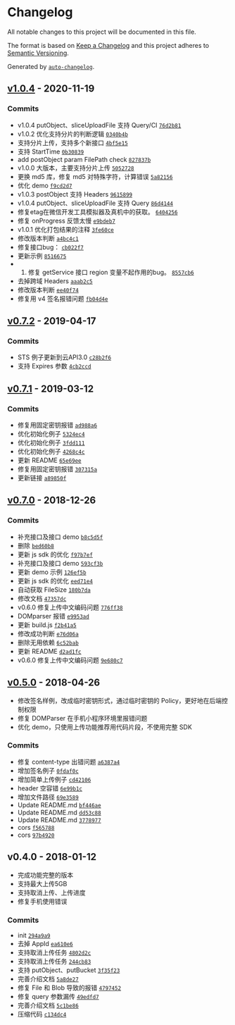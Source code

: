 # Changelog

All notable changes to this project will be documented in this file.

The format is based on [Keep a Changelog](https://keepachangelog.com/en/1.0.0/)
and this project adheres to [Semantic Versioning](https://semver.org/spec/v2.0.0.html).

Generated by [`auto-changelog`](https://github.com/CookPete/auto-changelog).

## [v1.0.4](https://github.com/tencentyun/cos-wx-sdk-v5/compare/v0.7.2...v1.0.4) - 2020-11-19

### Commits

- v1.0.4 putObject、sliceUploadFile 支持 Query/CI [`76d2b81`](https://github.com/tencentyun/cos-wx-sdk-v5/commit/76d2b81cb32757a063544f2abb5fdfea4b8aa734)
- v1.0.2 优化支持分片的判断逻辑 [`0340b4b`](https://github.com/tencentyun/cos-wx-sdk-v5/commit/0340b4b4f2085375a7b6dae03a3cc8bc0e286d43)
- 支持分片上传，支持多个新接口 [`4bf5e15`](https://github.com/tencentyun/cos-wx-sdk-v5/commit/4bf5e15eb75a461dfbff06a5842919c2edf5373b)
- 支持 StartTime [`0b30839`](https://github.com/tencentyun/cos-wx-sdk-v5/commit/0b30839b35ec58b6310d4469567adeefe974a60e)
- add postObject param FilePath check [`827837b`](https://github.com/tencentyun/cos-wx-sdk-v5/commit/827837b1695bce6c73b3992f2a789216a2e1b667)
- v1.0.0 大版本，主要支持分片上传 [`5052728`](https://github.com/tencentyun/cos-wx-sdk-v5/commit/5052728cba42bc4cc5ee7d24dfea16f3d5200042)
- 更换 md5 库，修复 md5 对特殊字符，计算错误 [`5a82156`](https://github.com/tencentyun/cos-wx-sdk-v5/commit/5a8215690c2aca639940582ef79b0adc72287f95)
- 优化 demo [`f9cd2d7`](https://github.com/tencentyun/cos-wx-sdk-v5/commit/f9cd2d7c21efd0b9848476790dcb0ae44d2a826a)
- v1.0.3 postObject 支持 Headers [`9615899`](https://github.com/tencentyun/cos-wx-sdk-v5/commit/961589969bb29bcaf384066db7ac412017932065)
- v1.0.4 putObject、sliceUploadFile 支持 Query [`86d4144`](https://github.com/tencentyun/cos-wx-sdk-v5/commit/86d4144eb54de34e0b774c97784d3807336d5af0)
- 修复etag在微信开发工具模拟器及真机中的获取。 [`6404256`](https://github.com/tencentyun/cos-wx-sdk-v5/commit/640425644c330a3557ef51dee2042ee9bbe554b4)
- 修复 onProgress 反馈太慢 [`e9bdeb7`](https://github.com/tencentyun/cos-wx-sdk-v5/commit/e9bdeb78dbe2cd694953b3846f98f1caf86a4f35)
- v1.0.1 优化打包结果的注释 [`3fe60ce`](https://github.com/tencentyun/cos-wx-sdk-v5/commit/3fe60ce22cda0fa0b9ce097a27401027a33c5fb9)
- 修改版本判断 [`a4bc4c1`](https://github.com/tencentyun/cos-wx-sdk-v5/commit/a4bc4c1521a2a11f40c4a12880309d4fb0045efa)
- 修复接口bug： [`cb022f7`](https://github.com/tencentyun/cos-wx-sdk-v5/commit/cb022f7213046f06d994f7ac7f4445b206fe6148)
- 更新示例 [`8516675`](https://github.com/tencentyun/cos-wx-sdk-v5/commit/851667587953de86ca911e1f58a4e07b45359395)
- 1. 修复 getService 接口 region 变量不起作用的bug。 [`8557cb6`](https://github.com/tencentyun/cos-wx-sdk-v5/commit/8557cb62c5584d7edbbd8055a10fe50c61ceabdc)
- 去掉跨域 Headers [`aaab2c5`](https://github.com/tencentyun/cos-wx-sdk-v5/commit/aaab2c50b1ec7055191c7c7d061575cf85c32bfd)
- 修改版本判断 [`ee40f74`](https://github.com/tencentyun/cos-wx-sdk-v5/commit/ee40f74e1946941c7e226711c677b9486ce8425f)
- 修复用 v4 签名报错问题 [`fb04d4e`](https://github.com/tencentyun/cos-wx-sdk-v5/commit/fb04d4e22031fc2781280bb17697d1b2154ce105)

## [v0.7.2](https://github.com/tencentyun/cos-wx-sdk-v5/compare/v0.7.1...v0.7.2) - 2019-04-17

### Commits

- STS 例子更新到云API3.0 [`c28b2f6`](https://github.com/tencentyun/cos-wx-sdk-v5/commit/c28b2f6c0c6a369366d1306462bd523866e5f684)
- 支持 Expires 参数 [`4cb2ccd`](https://github.com/tencentyun/cos-wx-sdk-v5/commit/4cb2ccdf4cc41147628c6caf65d8a9cffd063255)

## [v0.7.1](https://github.com/tencentyun/cos-wx-sdk-v5/compare/v0.7.0...v0.7.1) - 2019-03-12

### Commits

- 修复用固定密钥报错 [`ad988a6`](https://github.com/tencentyun/cos-wx-sdk-v5/commit/ad988a663c29445b7c906d08f83f1509bcd11b41)
- 优化初始化例子 [`5324ec4`](https://github.com/tencentyun/cos-wx-sdk-v5/commit/5324ec4e17f711a5c0034fef1392e4a274faf0d9)
- 优化初始化例子 [`3fdd111`](https://github.com/tencentyun/cos-wx-sdk-v5/commit/3fdd111aee2e617cf57fa1f15ce7e799a95ec8e6)
- 优化初始化例子 [`4268c4c`](https://github.com/tencentyun/cos-wx-sdk-v5/commit/4268c4c1b6ad38c953f1364e16f359c7a58120ff)
- 更新 README [`65e69ee`](https://github.com/tencentyun/cos-wx-sdk-v5/commit/65e69ee58c6d51ed8f9e472eb703dd6447ba9167)
- 修复用固定密钥报错 [`307315a`](https://github.com/tencentyun/cos-wx-sdk-v5/commit/307315a9527ecc4bc06e7deb85efcfafe729512e)
- 更新链接 [`a89850f`](https://github.com/tencentyun/cos-wx-sdk-v5/commit/a89850f49c55738abbcf1677b4597b29c71c2947)

## [v0.7.0](https://github.com/tencentyun/cos-wx-sdk-v5/compare/v0.5.0...v0.7.0) - 2018-12-26

### Commits

- 补充接口及接口 demo [`b8c5d5f`](https://github.com/tencentyun/cos-wx-sdk-v5/commit/b8c5d5f62f50ef5fa80b485460064eeaf5335458)
- 删除 [`bed60b8`](https://github.com/tencentyun/cos-wx-sdk-v5/commit/bed60b87d87ef066e8d3617a4aa482c7a206953e)
- 更新 js sdk 的优化 [`f97b7ef`](https://github.com/tencentyun/cos-wx-sdk-v5/commit/f97b7ef58e3153b053136bfaf95cb94989a5d05f)
- 补充接口及接口 demo [`593cf3b`](https://github.com/tencentyun/cos-wx-sdk-v5/commit/593cf3b5562e4fa3d900101845cbbf678f764d01)
- 更新 demo 示例 [`126ef5b`](https://github.com/tencentyun/cos-wx-sdk-v5/commit/126ef5b9b163b69dc788df422c2e34a2e44bdd5a)
- 更新 js sdk 的优化 [`eed71e4`](https://github.com/tencentyun/cos-wx-sdk-v5/commit/eed71e491b5d90f8356264ecb5ccff8b10d83b3f)
- 自动获取 FileSize [`180b7da`](https://github.com/tencentyun/cos-wx-sdk-v5/commit/180b7dacb062cda87e25d75c038379a94d2dd6fc)
- 修改文档 [`47357dc`](https://github.com/tencentyun/cos-wx-sdk-v5/commit/47357dc26619698b2c1b1ae38b080ba372b9a833)
- v0.6.0 修复上传中文编码问题 [`776ff38`](https://github.com/tencentyun/cos-wx-sdk-v5/commit/776ff38df8fb28880205a1c79e11cd9034e660e2)
- DOMparser 报错 [`e9953ad`](https://github.com/tencentyun/cos-wx-sdk-v5/commit/e9953ad496a66bb6156830284abff921ef3876f6)
- 更新 build.js [`f2b41a5`](https://github.com/tencentyun/cos-wx-sdk-v5/commit/f2b41a581a0afacfb612b83e1be6b3fb81430f96)
- 修改成功判断 [`e76d06a`](https://github.com/tencentyun/cos-wx-sdk-v5/commit/e76d06a4037847dac67680695054994eea902d0d)
- 删除无用依赖 [`6c52bab`](https://github.com/tencentyun/cos-wx-sdk-v5/commit/6c52bab719773eee3a288cc15e7c149fefa7759c)
- 更新 README [`d2ad1fc`](https://github.com/tencentyun/cos-wx-sdk-v5/commit/d2ad1fc4e1afc25748a1653c3a54626b72f9a6ad)
- v0.6.0 修复上传中文编码问题 [`9e680c7`](https://github.com/tencentyun/cos-wx-sdk-v5/commit/9e680c735e69068e0fe59bd23cf8ec3889f90254)

## [v0.5.0](https://github.com/tencentyun/cos-wx-sdk-v5/compare/v0.4.0...v0.5.0) - 2018-04-26

* 修改签名样例，改成临时密钥形式，通过临时密钥的 Policy，更好地在后端控制权限
* 修复 DOMParser 在手机小程序环境里报错问题
* 优化 demo，只使用上传功能推荐用代码片段，不使用完整 SDK

### Commits

- 修复 content-type 出错问题 [`a6387a4`](https://github.com/tencentyun/cos-wx-sdk-v5/commit/a6387a429bc94ed150c9ae09b4b9dd9c890e4c78)
- 增加签名例子 [`0fdaf0c`](https://github.com/tencentyun/cos-wx-sdk-v5/commit/0fdaf0cd8a4d95b5c471f6cef9ae6375f46f5728)
- 增加简单上传例子 [`cd42106`](https://github.com/tencentyun/cos-wx-sdk-v5/commit/cd42106ed7193a9895546afca3ae9b8f0e48419e)
- header 空容错 [`6e99b1c`](https://github.com/tencentyun/cos-wx-sdk-v5/commit/6e99b1c6ca2a01653fb2ff6be5092885bccee350)
- 增加文件路径 [`69e3589`](https://github.com/tencentyun/cos-wx-sdk-v5/commit/69e3589bdfa7a27f987a074973e7c917fe37182c)
- Update README.md [`bf446ae`](https://github.com/tencentyun/cos-wx-sdk-v5/commit/bf446ae5e4e1958bc9c1fe670e65f597ee4b5c71)
- Update README.md [`dd53c88`](https://github.com/tencentyun/cos-wx-sdk-v5/commit/dd53c8858005091789ab50e2e5f599c38a2fd7ee)
- Update README.md [`3778977`](https://github.com/tencentyun/cos-wx-sdk-v5/commit/3778977ebddcf52968b3b762eb2b7ce8a1e68967)
- cors [`f565788`](https://github.com/tencentyun/cos-wx-sdk-v5/commit/f56578821d5229223a5ac6aac463c9808af9ca88)
- cors [`97b4920`](https://github.com/tencentyun/cos-wx-sdk-v5/commit/97b49202392a778258cc125e60efb3e6a4139043)

## v0.4.0 - 2018-01-12

* 完成功能完整的版本
* 支持最大上传5GB
* 支持取消上传、上传进度
* 修复手机使用错误

### Commits

- init [`294a9a9`](https://github.com/tencentyun/cos-wx-sdk-v5/commit/294a9a9298d330e9f56da5480643a2137703007d)
- 去掉 AppId [`ea610e6`](https://github.com/tencentyun/cos-wx-sdk-v5/commit/ea610e698673cfb0a8d281e0d789bfee441fa641)
- 支持取消上传任务 [`4802d2c`](https://github.com/tencentyun/cos-wx-sdk-v5/commit/4802d2cbb8566f26728815d3c948e043ce1d9626)
- 支持取消上传任务 [`244cb83`](https://github.com/tencentyun/cos-wx-sdk-v5/commit/244cb8307c654dd1790703f01818d614d3fc18b8)
- 支持 putObject、putBucket [`3f35f23`](https://github.com/tencentyun/cos-wx-sdk-v5/commit/3f35f2354f0c18a987f48435439d2f3e1f78eeda)
- 完善介绍文档 [`5a8de27`](https://github.com/tencentyun/cos-wx-sdk-v5/commit/5a8de276825a33e083d07626811928df9288288c)
- 修复 File 和 Blob 导致的报错 [`4797452`](https://github.com/tencentyun/cos-wx-sdk-v5/commit/47974529c52ce98739701b95cef7445cb1cbb4d9)
- 修复 query 参数漏传 [`49edfd7`](https://github.com/tencentyun/cos-wx-sdk-v5/commit/49edfd7a73f49d52323ee51d7fbd9ca9222df154)
- 完善介绍文档 [`5c1be86`](https://github.com/tencentyun/cos-wx-sdk-v5/commit/5c1be86660f21c22dddd31e5139529411bd01fb8)
- 压缩代码 [`c134dc4`](https://github.com/tencentyun/cos-wx-sdk-v5/commit/c134dc461797b29149726d3e5c16bcc5c3208f37)
